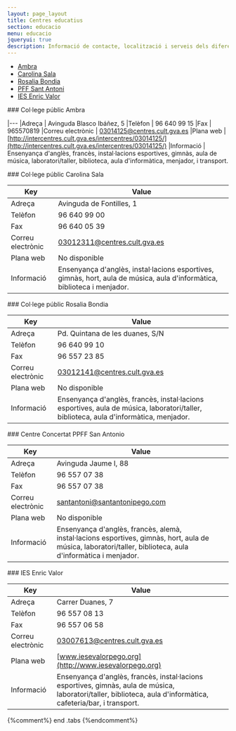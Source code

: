 ```yaml
---
layout: page_layout
title: Centres educatius
section: educacio
menu: educacio
jqueryui: true
description: Informació de contacte, localització i serveis dels diferents centres d'educació presents al municipi de Pego.
---
```

<div class="tabs tabs-centres" markdown="1">

* [Ambra](#ambra)
* [Carolina Sala](#carolina)
* [Rosalia Bondia](#rosalia)
* [PFF Sant Antoni](#convent)
* [IES Enric Valor](#enric_valor)

<div id="ambra" markdown="1">
### Col·lege públic Ambra


|---
|Adreça              | Avinguda Blasco Ibáñez, 5
|Telèfon             | 96 640 99 15
|Fax                 | 965570819
|Correu electrònic   | [03014125@centres.cult.gva.es](mailto:03014125@centres.cult.gva.es)
|Plana web           | [http://intercentres.cult.gva.es/intercentres/03014125/](http://intercentres.cult.gva.es/intercentres/03014125/)
|Informació          | Ensenyança d'anglès, francès, instal·lacions esportives, gimnàs, aula de música, laboratori/taller, biblioteca, aula d'informàtica, menjador, i transport.

</div>

<div id="carolina" markdown="1">
### Col·lege públic Carolina Sala

Key                 |   Value
--------------------|---------
Adreça              | Avinguda de Fontilles, 1
Telèfon             | 96 640 99 00
Fax                 | 96 640 05 39
Correu electrònic   | [03012311@centres.cult.gva.es](mailto:03012311@centres.cult.gva.es)
Plana web           | No disponible
Informació          | Ensenyança d'anglès, instal·lacions esportives, gimnàs, hort, aula de música, aula d'informàtica, biblioteca i menjador.

</div>

<div id="rosalia" markdown="1">
### Col·lege públic Rosalia Bondia

Key                 |   Value
--------------------|---------
Adreça              | Pd. Quintana de les duanes, S/N
Telèfon             | 96 640 99 10
Fax                 | 96 557 23 85
Correu electrònic   | [03012141@centres.cult.gva.es](mailto:03012141@centres.cult.gva.es)
Plana web           | No disponible
Informació          | Ensenyança d'anglès, francès, instal·lacions esportives, aula de música, laboratori/taller, biblioteca, aula d'informàtica, menjador.

</div>

<div id="convent" markdown="1">
### Centre Concertat PPFF San Antonio

Key                 | Value
--------------------|----------------------------------
Adreça              | Avinguda Jaume I, 88
Telèfon             | 96 557 07 38
Fax                 | 96 557 07 38
Correu electrònic   | [santantoni@santantonipego.com](mailto:santantoni@santantonipego.com)
Plana web           | No disponible
Informació          | Ensenyança d'anglès, francès, alemà, instal·lacions esportives, gimnàs, hort, aula de música, laboratori/taller, biblioteca, aula d'informàtica i menjador.

</div>

<div id="enric_valor" markdown="1">
### IES Enric Valor

Key                 | Value
--------------------|----------------------------------
Adreça              | Carrer Duanes, 7
Telèfon             | 96 557 08 13
Fax                 | 96 557 06 58
Correu electrònic   | [03007613@centres.cult.gva.es](mailto:03007613@centres.cult.gva.es)
Plana web           | [www.iesevalorpego.org](http://www.iesevalorpego.org)
Informació          | Ensenyança d'anglès, francès, instal·lacions esportives, gimnàs, aula de música, laboratori/taller, biblioteca, aula d'informàtica, cafeteria/bar, i transport.

</div>
</div> {%comment%} end .tabs {%endcomment%}
